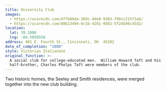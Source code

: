 ```yaml
---
title: University Club
images:
  - https://ucarecdn.com/4ffb89da-369c-4de8-9383-f991c21573a6/
  - https://ucarecdn.com/80b23494-6c1b-4281-9582-5f24b98c45d2/
location:
  lat: 39.1008
  lng: -84.5058558
address: 401 E. Fourth St., Cincinnati, OH  45202
date_of_completion: "1880"
style: Victorian Italianate
original_function: >-
  A social club for college-educated men.  William Howard Taft and his
  half-brother, Charles Phelps Taft were members of the club.
---
```


Two historic homes, the Seeley and Smith residences, were merged together into the new club building.
